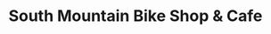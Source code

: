 ---
title: "South Mountain Bike Shop & Cafe"
url: /emmaus/south-mountain-bike-shop-and-cafe/
shop: bicycle
---